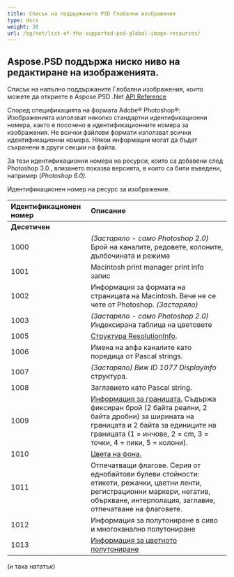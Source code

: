 ```yaml
---
title: Списък на поддържаните PSD Глобални изображения
type: docs
weight: 30
url: /bg/net/list-of-the-supported-psd-global-image-resources/
---
```


## **Aspose.PSD поддържа ниско ниво на редактиране на изображенията.**
Списък на напълно поддържаните Глобални изображения, които можете да откриете в Aspose.PSD .Net [API Reference](https://reference.aspose.com/psd/net)

Според спецификацията на формата Adobe® Photoshop®: Изображенията използват няколко стандартни идентификационни номера, както е посочено в идентификационните номера за изображения. Не всички файлови формати използват всички идентификационни номера. Някои информации могат да бъдат съхранени в други секции на файла.

За тези идентификационни номера на ресурси, които са добавени след Photoshop 3.0., влизането показва версията, в която са били въведени, например (*Photoshop 6.0)*.

Идентификационен номер на ресурс за изображение.

|**Идентификационен номер**|**Описание**|
| :- | :- |
|**Десетичен**||
|1000|*(Застаряло - само Photoshop 2.0)* Брой на каналите, редовете, колоните, дълбочината и режима|
|1001|Macintosh print manager print info запис|
|1002|Информация за формата на страницата на Macintosh. Вече не се чете от Photoshop. *(Застаряло)*|
|1003|*(Застаряло - само Photoshop 2.0)* Индексирана таблица на цветовете|
|1005|[Структура ResolutionInfo](https://reference.aspose.com/psd/net/aspose.psd.fileformats.psd.resources/resolutioninforesource).|
|1006|Имена на алфа каналите като поредица от Pascal strings.|
|1007|*(Застаряло) Виж ID 1077 DisplayInfo* структура.|
|1008|Заглавието като Pascal string.|
|1009|[Информация за границата.](https://reference.aspose.com/psd/net/aspose.psd.fileformats.psd.resources/borderinformationresource) Съдържа фиксиран брой (2 байта реални, 2 байта дробни) за ширината на границата и 2 байта за единиците на границата (1 = инчове, 2 = cm, 3 = точки, 4 = пики, 5 = колони).|
|1010|[Цвета на фона.](https://reference.aspose.com/psd/net/aspose.psd.fileformats.psd.resources/backgroundcolorresource/methods/index)|
|1011|Отпечатващи флагове. Серия от еднобайтови булеви стойности: етикети, режачки, цветни ленти, регистрационни маркери, негатив, объркване, интерполация, заглавие, отпечатване на флаговете.|
|1012|Информация за полутониране в сиво и многоканално полутониране|
|1013|[Информация за цветното полутониране](https://reference.aspose.com/psd/net/aspose.psd.fileformats.psd.resources/colorhalftoneinformationresource)|

(и така нататък)